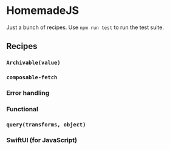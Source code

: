 # HomemadeJS

Just a bunch of recipes. Use `npm run test` to run the test suite.

## Recipes
### `Archivable(value)`
### `composable-fetch`
### Error handling
### Functional
### `query(transforms, object)`
### SwiftUI (for JavaScript)
